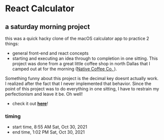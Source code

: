# React Calculator

## a saturday morning project

this was a quick hacky clone of the macOS calculator app to practice 2 things: 
  - general front-end and react concepts 
  - starting and executing an idea through to completion in one sitting. 
This project was done from a great little coffee shop in north Dallas that I camped out at for the morning ([Native Coffee Co. ](http://thenativecoffeecompany.com)).

Something funny about this project is the decimal key doesnt actually work. I realized after the fact that I never implemented that behavior. Since the point of this project was to do everything in one sitting, I have to restrain my perfectionism and leave it be. Oh well!

 * check it out [**here**](https://kadencartwright.github.io/react-calculator/)! 

### timing
- start time, 8:55 AM Sat, Oct 30, 2021
- end time, 1:02 PM Sat, Oct 30, 2021

